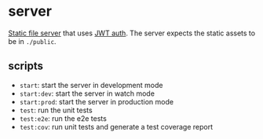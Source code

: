 # server

[Static file server](https://docs.nestjs.com/recipes/serve-static) that uses [JWT auth](https://docs.nestjs.com/security/authentication). The server expects the static assets to be in `./public`.

## scripts

- `start`: start the server in development mode
- `start:dev`: start the server in watch mode
- `start:prod`: start the server in production mode
- `test`: run the unit tests
- `test:e2e`: run the e2e tests
- `test:cov`: run unit tests and generate a test coverage report
